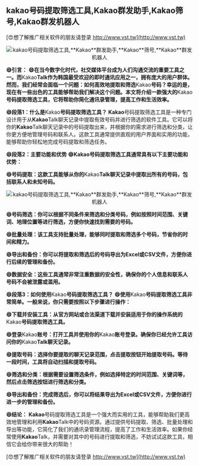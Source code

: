## **kakao号码提取筛选工具,**Kakao**群发助手,**Kakao**筛号,**Kakao**群发机器人**

[😍想了解推广相关软件的朋友请登录 http://www.vst.tw](http://www.vst.tw)

 <center><img src="https://vst.tw/MP4/tuiguang/png/4.png" alt="kakao号码提取筛选工具,**Kakao**群发助手,**Kakao**筛号,**Kakao**群发机器人"></center>

**😄引言：**
**😄在当今数字化时代，社交媒体平台成为人们沟通交流的重要工具之一。而**Kakao**Talk作为韩国最受欢迎的即时通讯应用之一，拥有庞大的用户群体。然而，我们经常会面临一个问题：如何高效地提取和筛选**Kakao**号码？幸运的是，现在有一些出色的工具能够帮助我们解决这个问题。本文将介绍一款强大的**Kakao**号码提取筛选工具，它将帮助你简化通讯录管理，提高工作和生活效率。**

**😄段落1：什么是**Kakao**号码提取筛选工具？**
**Kakao**号码提取筛选工具是一种专门设计用于从**Kakao**Talk聊天记录中提取有效号码并进行筛选的软件工具。它可以将你的**Kakao**Talk聊天记录中的号码提取出来，并根据你的需求进行筛选和分类，让你更方便地管理号码和联系人。这款工具通常提供直观的用户界面和实用的功能，能够帮助你轻松地完成号码提取和筛选任务。

**😄段落2：主要功能和优势**
**😄**Kakao**号码提取筛选工具通常具有以下主要功能和优势：**

**😄号码提取：这款工具能够从你的**Kakao**Talk聊天记录中提取出所有的号码，包括联系人和未知号码。**

 <center><img src="https://vst.tw/MP4/tuiguang/png/2.png" alt="kakao号码提取筛选工具,**Kakao**群发助手,**Kakao**筛号,**Kakao**群发机器人"></center>

**😄号码筛选：你可以根据不同条件来筛选和分类号码，例如按照时间范围、关键词、地理位置等进行筛选，方便你快速找到需要的号码。**

**😄批量处理：该工具支持批量处理，能够同时提取和筛选多个号码，节省你的时间和精力。**

**😄导出和备份：你可以将提取和筛选后的号码导出为Excel或CSV文件，方便你进行后续的管理和备份。**

**😄数据安全：这些工具通常非常注重数据的安全性，确保你的个人信息和联系人号码不会被泄露或滥用。**

**😄段落3：如何使用**Kakao**号码提取筛选工具？**
**😄使用**Kakao**号码提取筛选工具非常简单。一般来说，你只需要按照以下步骤进行操作：**

**😄下载并安装工具：从官方网站或合法渠道下载并安装适用于你的操作系统的**Kakao**号码提取筛选工具。**

**😄登录**Kakao**账号：打开工具并使用你的**Kakao**账号登录。确保你已经允许工具访问你的**Kakao**Talk聊天记录。**

**😄提取号码：选择你要提取的聊天记录范围，点击提取按钮开始提取号码。等待一段时间，工具将自动扫描和提取号码。**

**😄筛选和分类：根据需要设置筛选条件，例如选择特定的时间范围、关键词等，然后点击筛选按钮进行筛选和分类。**

**😄导出和备份：完成筛选后，你可以将结果导出为Excel或CSV文件，方便你进行进一步的管理和备份。**

**😄结论：**
**Kakao**号码提取筛选工具是一个强大而实用的工具，能够帮助我们更高效地管理和利用**Kakao**Talk中的号码资源。通过提供号码提取、筛选、批量处理和导出等功能，它简化了我们的通讯录管理流程，提高了工作和生活效率。如果你经常使用**Kakao**Talk，并需要对其中的号码进行提取和筛选，不妨试试这款工具，相信它会给你带来很大的帮助！

[😍想了解推广相关软件的朋友请登录 http://www.vst.tw](http://www.vst.tw)



